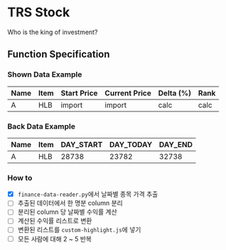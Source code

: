 # TRS Stock

Who is the king of investment?

## Function Specification

### Shown Data Example

| Name | Item | Start Price | Current Price | Delta (%) | Rank |
|------|------|-------------|---------------|-----------|------|
| A | HLB | import | import | calc | calc |

### Back Data Example

| Name | Item | DAY_START | DAY_TODAY | DAY_END |
|------|------|-----------|-----------|---------|
| A | HLB | 28738 | 23782 | 32738 |

### How to

- [x] `finance-data-reader.py`에서 날짜별 종목 가격 추출
- [ ] 추출된 데이터에서 한 명분 column 분리
- [ ] 분리된 column 당 날짜별 수익률 계산
- [ ] 계산된 수익률 리스트로 변환
- [ ] 변환된 리스트를 `custom-highlight.js`에 넣기
- [ ] 모든 사람에 대해 2 ~ 5 반복
